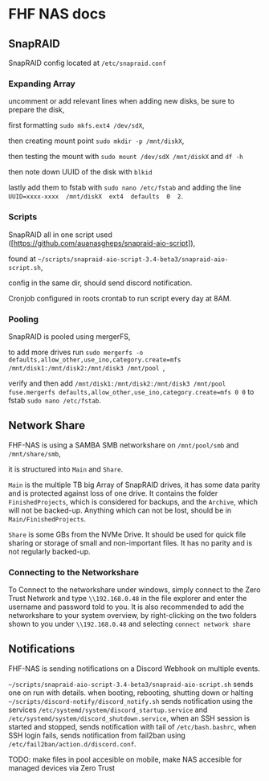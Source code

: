 # FHF NAS docs

## SnapRAID
SnapRAID config located at `/etc/snapraid.conf`

### Expanding Array
uncomment or add relevant lines when adding new disks, be sure to prepare the disk,

first formatting `sudo mkfs.ext4 /dev/sdX`,

then creating mount point `sudo mkdir -p /mnt/diskX`,

then testing the mount with `sudo mount /dev/sdX /mnt/diskX` and `df -h`

then note down UUID of the disk with `blkid`

lastly add them to fstab with `sudo nano /etc/fstab` and adding the line `UUID=xxxx-xxxx  /mnt/diskX  ext4  defaults  0  2`.

### Scripts
SnapRAID all in one script used ([https://github.com/auanasgheps/snapraid-aio-script]), 

found at `~/scripts/snapraid-aio-script-3.4-beta3/snapraid-aio-script.sh`, 

config in the same dir,
should send discord notification.

Cronjob configured in roots crontab to run script every day at 8AM.

### Pooling
SnapRAID is pooled using mergerFS,

to add more drives run `sudo mergerfs -o defaults,allow_other,use_ino,category.create=mfs /mnt/disk1:/mnt/disk2:/mnt/disk3 /mnt/pool
`,

verify and then add `/mnt/disk1:/mnt/disk2:/mnt/disk3 /mnt/pool fuse.mergerfs defaults,allow_other,use_ino,category.create=mfs 0 0` to fstab `sudo nano /etc/fstab`.

## Network Share
FHF-NAS is using a SAMBA SMB networkshare on `/mnt/pool/smb` and `/mnt/share/smb`,

it is structured into `Main` and `Share`. 

`Main` is the multiple TB big Array of SnapRAID drives, 
it has some data parity and is protected against loss of one drive.
It contains the folder `FinishedProjects`, which is considered for backups, and the `Archive`, which will not be backed-up.
Anything which can not be lost, should be in `Main/FinishedProjects`.

`Share` is some GBs from the NVMe Drive. It should be used for quick file sharing or storage of small and non-important files.
It has no parity and is not regularly backed-up.

### Connecting to the Networkshare
To Connect to the networkshare under windows, simply connect to the Zero Trust Network and type `\\192.168.0.48` in the file explorer and enter the username and password told to you.
It is also recommended to add the networkshare to your system overview, by right-clicking on the two folders shown to you under `\\192.168.0.48` and selecting `connect network share`

## Notifications
FHF-NAS is sending notifications on a Discord Webhook on multiple events.

`~/scripts/snapraid-aio-script-3.4-beta3/snapraid-aio-script.sh` sends one on run with details.
when booting, rebooting, shutting down or halting  `~/scripts/discord-notify/discord_notify.sh` sends notification using the services `/etc/systemd/system/discord_startup.service`  and `/etc/systemd/system/discord_shutdown.service`,
when an SSH session is started and stopped, sends notification with tail of `/etc/bash.bashrc`,
when SSH login fails, sends notification from fail2ban using `/etc/fail2ban/action.d/discord.conf`.


TODO: make files in pool accesible on mobile, make NAS accesible for managed devices via Zero Trust
